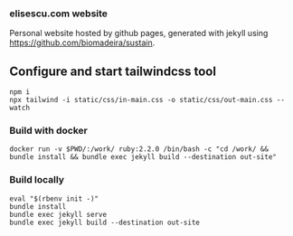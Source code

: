 ### elisescu.com website
Personal website hosted by github pages, generated with jekyll using https://github.com/biomadeira/sustain.


## Configure and start tailwindcss tool
```
npm i
npx tailwind -i static/css/in-main.css -o static/css/out-main.css --watch
```

### Build with docker
```
docker run -v $PWD/:/work/ ruby:2.2.0 /bin/bash -c "cd /work/ && bundle install && bundle exec jekyll build --destination out-site"
```

### Build locally
```
eval "$(rbenv init -)"
bundle install
bundle exec jekyll serve
bundle exec jekyll build --destination out-site
```

